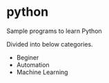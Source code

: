 # python
Sample programs to learn Python

Divided into below categories.
  * Beginer
  * Automation
  * Machine Learning
